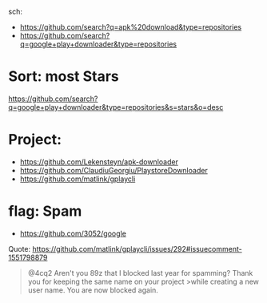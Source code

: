 sch:
- https://github.com/search?q=apk%20download&type=repositories
- https://github.com/search?q=google+play+downloader&type=repositories

# Sort: most Stars
https://github.com/search?q=google+play+downloader&type=repositories&s=stars&o=desc

# Project:
- https://github.com/Lekensteyn/apk-downloader
- https://github.com/ClaudiuGeorgiu/PlaystoreDownloader
- https://github.com/matlink/gplaycli


# flag: Spam
- https://github.com/3052/google

Quote:
https://github.com/matlink/gplaycli/issues/292#issuecomment-1551798879

>@4cq2
>Aren't you 89z that I blocked last year for spamming? Thank you for keeping the same name on your project >while creating a new user name. You are now blocked again.

